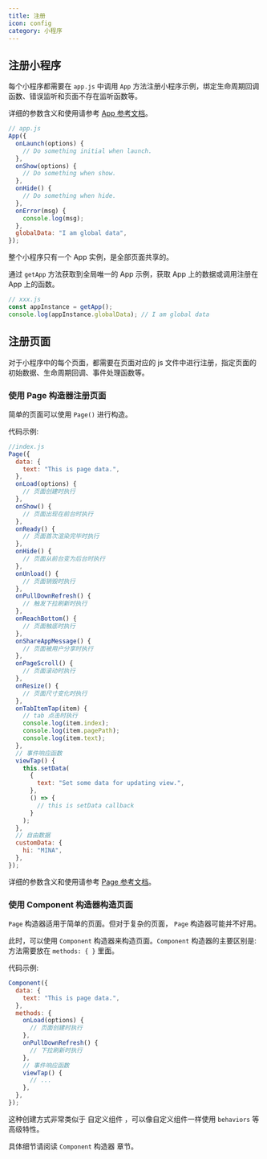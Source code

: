 ```yaml
---
title: 注册
icon: config
category: 小程序
---
```


## 注册小程序 <MyBadge text="重要" type="error" />

每个小程序都需要在 `app.js` 中调用 `App` 方法注册小程序示例，绑定生命周期回调函数、错误监听和页面不存在监听函数等。

详细的参数含义和使用请参考 [App 参考文档](app.md)。

```js
// app.js
App({
  onLaunch(options) {
    // Do something initial when launch.
  },
  onShow(options) {
    // Do something when show.
  },
  onHide() {
    // Do something when hide.
  },
  onError(msg) {
    console.log(msg);
  },
  globalData: "I am global data",
});
```

整个小程序只有一个 App 实例，是全部页面共享的。

通过 `getApp` 方法获取到全局唯一的 App 示例，获取 App 上的数据或调用注册在 App 上的函数。

```js
// xxx.js
const appInstance = getApp();
console.log(appInstance.globalData); // I am global data
```

## 注册页面

对于小程序中的每个页面，都需要在页面对应的 js 文件中进行注册，指定页面的初始数据、生命周期回调、事件处理函数等。

### 使用 Page 构造器注册页面 <MyBadge text="重要" type="error" />

简单的页面可以使用 `Page()` 进行构造。

代码示例:

```js
//index.js
Page({
  data: {
    text: "This is page data.",
  },
  onLoad(options) {
    // 页面创建时执行
  },
  onShow() {
    // 页面出现在前台时执行
  },
  onReady() {
    // 页面首次渲染完毕时执行
  },
  onHide() {
    // 页面从前台变为后台时执行
  },
  onUnload() {
    // 页面销毁时执行
  },
  onPullDownRefresh() {
    // 触发下拉刷新时执行
  },
  onReachBottom() {
    // 页面触底时执行
  },
  onShareAppMessage() {
    // 页面被用户分享时执行
  },
  onPageScroll() {
    // 页面滚动时执行
  },
  onResize() {
    // 页面尺寸变化时执行
  },
  onTabItemTap(item) {
    // tab 点击时执行
    console.log(item.index);
    console.log(item.pagePath);
    console.log(item.text);
  },
  // 事件响应函数
  viewTap() {
    this.setData(
      {
        text: "Set some data for updating view.",
      },
      () => {
        // this is setData callback
      }
    );
  },
  // 自由数据
  customData: {
    hi: "MINA",
  },
});
```

详细的参数含义和使用请参考 [Page 参考文档](page.md)。

### 使用 Component 构造器构造页面 <MyBadge text="初学无需了解" type="grey" />

`Page` 构造器适用于简单的页面。但对于复杂的页面， `Page` 构造器可能并不好用。

此时，可以使用 `Component` 构造器来构造页面。`Component` 构造器的主要区别是: 方法需要放在 `methods: { }` 里面。

代码示例:

```js
Component({
  data: {
    text: "This is page data.",
  },
  methods: {
    onLoad(options) {
      // 页面创建时执行
    },
    onPullDownRefresh() {
      // 下拉刷新时执行
    },
    // 事件响应函数
    viewTap() {
      // ...
    },
  },
});
```

这种创建方式非常类似于 自定义组件 ，可以像自定义组件一样使用 `behaviors` 等高级特性。

具体细节请阅读 `Component` 构造器 章节。
